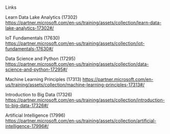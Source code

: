 Links

Learn Data Lake Analytics (17302)   
https://partner.microsoft.com/en-us/training/assets/collection/learn-data-lake-analytics-17302#/

IoT Fundamentals (17630)			
https://partner.microsoft.com/en-us/training/assets/collection/iot-fundamentals-17630#/

Data Science and Python (17295)		
https://partner.microsoft.com/en-us/training/assets/collection/data-science-and-python-17295#/

Machine Learning Principles (17313)	
https://partner.microsoft.com/en-us/training/assets/collection/machine-learning-principles-17313#/

Introduction to Big Data (17326) 	
https://partner.microsoft.com/en-us/training/assets/collection/introduction-to-big-data-17326#/

Artificial Intelligence (17996)		
https://partner.microsoft.com/en-us/training/assets/collection/artificial-intelligence-17996#/
